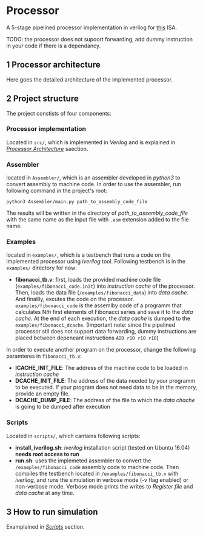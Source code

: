 # Processor
A 5-stage pipelined processor implementation in verilog for [this](https://github.com/AliJahan/Processor/blob/master/Docs/ISA.pdf) ISA.

TODO: the processor does not supoort forwarding, add dummy instruction in your code if there is a dependancy.

## 1 Processor architecture
Here goes the detailed architecture of the implemented processor.

## 2 Project structure
 The project constists of four components:
### Processor implementation 
Located in ```src/```, which is implemented in *Verilog* and is explained in [*Processor Architecture*](#1-processor-architecture) saection.

### Assembler
located in ```Assembler/```, which is an assembler developed in *python3* to convert assembly to machine code. 
In order to use the assembler, run following command in the project's root:

```python3 Assembler/main.py path_to_assembly_code_file```

The results will be written in the directory of *path_to_assembly_code_file* with the same name as the input file with ```.asm``` extension added to the file name.

### Examples
located in ```examples/```, which is a testbench that runs a code on the implemented processor using *iverilog* tool. Following testbench is in the ```examples/``` directory for now:
 * **fibonacci_tb.v**: first, loads the provided machine code file (```examples/fibonacci_code.init```) into *instruction cache* of the processor. Then, loads the data file (```/examples/fibonacci_data```) into *data cache*. And finallly, excutes the code on the processor. ```examples/fibonacci_code``` is the assemlby code of a programm that calculates N*th* first elements of Fibonacci series and save it to the *data cache*. At the end of each execution, the *data cache* is dumped to the ```examples/fibonacci_dcache```. (Important note: since the pipelined processor stil does not support data forwarding, dummy instructions are placed between depeneant instructions ```ADD r10 r10 r10```)
 

In order to execute another program on the processor, change the following paramteres in ```fibonacci_tb.v```:
  * **ICACHE_INIT_FILE**: The address of the machine code to be loaded in *instruction cache*
  * **DCACHE_INIT_FILE**: The address of the data needed by your programm to be executed. If your program does not need data to be in the memory, provide an empty file.
  * **DCACHE_DUMP_FILE**: The address of the file to which the *data chache* is going to be dumped after execution
  
### Scripts
Located in ```scripts/```, which cantains following scripts:
 * **install_iverilog.sh**: *iverilog* installation script (tested on Ubuntu 16.04) **needs root access to run**
 * **run.sh**: uses the implemeted assembler to convert the ```/examples/fibonacci_code``` assembly code to machine code. Then compiles the testbench located in ```/examples/fibonacci_tb.v``` with *iverilog*, and runs the simulation in verbose mode (-v flag enabled) or non-verbose mode. Verbose mode prints the writes to *Register file* and *data cache* at any time.

## 3 How to run simulation
Examplained in [*Scripts*](#scripts) section.
